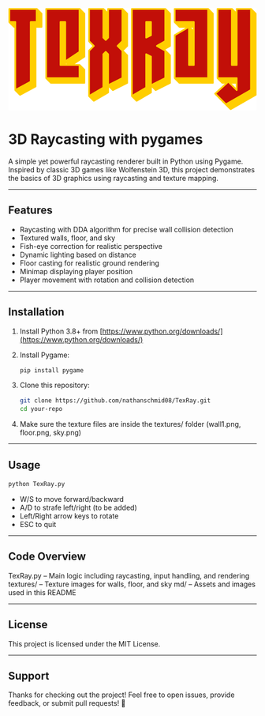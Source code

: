 <p align="center">
  <img src="md/icon.png" alt="Icon"/>
</p>

# 3D Raycasting with pygames

A simple yet powerful raycasting renderer built in Python using Pygame.  
Inspired by classic 3D games like Wolfenstein 3D, this project demonstrates the basics of 3D graphics using raycasting and texture mapping.

---

## Features

- Raycasting with DDA algorithm for precise wall collision detection  
- Textured walls, floor, and sky  
- Fish-eye correction for realistic perspective  
- Dynamic lighting based on distance  
- Floor casting for realistic ground rendering  
- Minimap displaying player position  
- Player movement with rotation and collision detection

---

## Installation

1. Install Python 3.8+ from [https://www.python.org/downloads/](https://www.python.org/downloads/)  
2. Install Pygame:
   ```bash
   pip install pygame
   ```
3. Clone this repository:
   ```bash
   git clone https://github.com/nathanschmid08/TexRay.git
   cd your-repo
   ```

4. Make sure the texture files are inside the textures/ folder (wall1.png, floor.png, sky.png)

---

## Usage

```bash
python TexRay.py
```
- W/S to move forward/backward
- A/D to strafe left/right (to be added)
- Left/Right arrow keys to rotate
- ESC to quit

---

## Code Overview

TexRay.py – Main logic including raycasting, input handling, and rendering
textures/ – Texture images for walls, floor, and sky
md/ – Assets and images used in this README

---

## License

This project is licensed under the MIT License.

---

## Support

Thanks for checking out the project!
Feel free to open issues, provide feedback, or submit pull requests! 🚀
